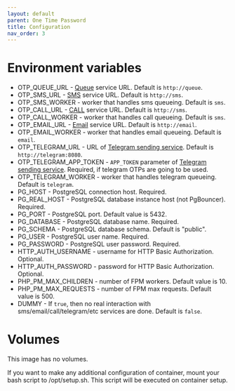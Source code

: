 ```yaml
---
layout: default
parent: One Time Password
title: Configuration
nav_order: 3
---
```


Environment variables
=====================

- OTP_QUEUE_URL - [Queue](/images/queue) service URL. Default is `http://queue`.
- OTP_SMS_URL - [SMS](/images/sms) service URL. Default is `http://sms`.
- OTP_SMS_WORKER - worker that handles sms queueing. Default is `sms`.
- OTP_CALL_URL - [CALL](/images/sms) service URL. Default is `http://sms`.
- OTP_CALL_WORKER - worker that handles call queueing. Default is `sms`.
- OTP_EMAIL_URL - [Email](/images/email) service URL. Default is `http://email`.
- OTP_EMAIL_WORKER - worker that handles email queueing. Default is `email`.
- OTP_TELEGRAM_URL - URL of [Telegram sending service](https://github.com/flxs/http-telegram-notify). Default is `http://telegram:8080`.
- OTP_TELEGRAM_APP_TOKEN - `APP_TOKEN` parameter of [Telegram sending service](https://github.com/flxs/http-telegram-notify). Required, if telegram OTPs are going to be used.
- OTP_TELEGRAM_WORKER - worker that handles telegram queueing. Default is `telegram`.
- PG_HOST - PostgreSQL connection host. Required.
- PG_REAL_HOST - PostgreSQL database instance host (not PgBouncer). Required.
- PG_PORT - PostgreSQL port. Default value is 5432.
- PG_DATABASE - PostgreSQL database name. Required.
- PG_SCHEMA - PostgreSQL database schema. Default is "public".
- PG_USER - PostgreSQL user name. Required.
- PG_PASSWORD - PostgreSQL user password. Required.
- HTTP_AUTH_USERNAME - username for HTTP Basic Authorization. Optional.
- HTTP_AUTH_PASSWORD - password for HTTP Basic Authorization. Optional.
- PHP_PM_MAX_CHILDREN - number of FPM workers. Default value is 10.
- PHP_PM_MAX_REQUESTS - number of FPM max requests. Default value is 500.
- DUMMY - If `true`, then no real interaction with sms/email/call/telegram/etc services are done. Default is `false`.

Volumes
=======

This image has no volumes.

If you want to make any additional configuration of container, mount your bash script to /opt/setup.sh. This script will be executed on container setup.
